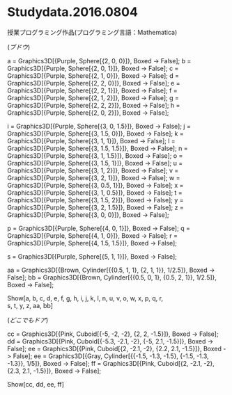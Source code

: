 # Studydata.2016.0804
授業プログラミング作品(プログラミング言語：Mathematica)


(*ブドウ*)

a = Graphics3D[{Purple, Sphere[{2, 0, 0}]}, Boxed -> False];
b = Graphics3D[{Purple, Sphere[{2, 0, 1}]}, Boxed -> False];
c = Graphics3D[{Purple, Sphere[{2, 1, 0}]}, Boxed -> False];
d = Graphics3D[{Purple, Sphere[{2, 2, 0}]}, Boxed -> False];
e = Graphics3D[{Purple, Sphere[{2, 2, 1}]}, Boxed -> False];
f = Graphics3D[{Purple, Sphere[{2, 1, 2}]}, Boxed -> False];
g = Graphics3D[{Purple, Sphere[{2, 2, 2}]}, Boxed -> False];
h = Graphics3D[{Purple, Sphere[{2, 0, 2}]}, Boxed -> False];

i = Graphics3D[{Purple, Sphere[{3, 0, 1.5}]}, Boxed -> False];
j = Graphics3D[{Purple, Sphere[{3, 1.5, 0}]}, Boxed -> False];
k = Graphics3D[{Purple, Sphere[{3, 1, 1}]}, Boxed -> False];
l = Graphics3D[{Purple, Sphere[{3, 1.5, 1.5}]}, Boxed -> False];
n = Graphics3D[{Purple, Sphere[{3, 1, 1.5}]}, Boxed -> False];
o = Graphics3D[{Purple, Sphere[{3, 1.5, 1}]}, Boxed -> False];
u = Graphics3D[{Purple, Sphere[{3, 1, 2}]}, Boxed -> False];
v = Graphics3D[{Purple, Sphere[{3, 2, 1}]}, Boxed -> False];
w = Graphics3D[{Purple, Sphere[{3, 0.5, 1}]}, Boxed -> False];
x = Graphics3D[{Purple, Sphere[{3, 1, 0.5}]}, Boxed -> False];
t = Graphics3D[{Purple, Sphere[{3, 1.5, 2}]}, Boxed -> False];
y = Graphics3D[{Purple, Sphere[{3, 2, 1.5}]}, Boxed -> False];
z = Graphics3D[{Purple, Sphere[{3, 0, 0}]}, Boxed -> False];

p = Graphics3D[{Purple, Sphere[{4, 0, 1}]}, Boxed -> False];
q = Graphics3D[{Purple, Sphere[{4, 1, 0}]}, Boxed -> False];
r = Graphics3D[{Purple, Sphere[{4, 1.5, 1.5}]}, Boxed -> False];

s = Graphics3D[{Purple, Sphere[{5, 1, 1}]}, Boxed -> False];


aa = Graphics3D[{Brown, Cylinder[{{0.5, 1, 1}, {2, 1, 1}}, 1/2.5]}, 
   Boxed -> False];
bb = Graphics3D[{Brown, Cylinder[{{0.5, 0, 1}, {0.5, 2, 1}}, 1/2.5]}, 
   Boxed -> False];

Show[a, b, c, d, e, f, g, h, i, j, k, l, n, u, v, o, w, x, p, q, r, \
s, t, y, z, aa, bb]



(*どこでもドア*)

cc = Graphics3D[{Pink, Cuboid[{-5, -2, -2}, {2, 2, -1.5}]}, 
   Boxed -> False];
dd = Graphics3D[{Pink, Cuboid[{-5.3, -2.1, -2}, {-5, 2.1, -1.5}]}, 
   Boxed -> False];
ee = Graphics3D[{Pink, Cuboid[{2, -2.1, -2}, {2.2, 2.1, -1.5}]}, 
   Boxed -> False];
ee = Graphics3D[{Gray, 
    Cylinder[{{-1.5, -1.3, -1.5}, {-1.5, -1.3, -1.3}}, 1/5]}, 
   Boxed -> False];
ff = Graphics3D[{Pink, Cuboid[{2, -2.1, -2}, {2.3, 2.1, -1.5}]}, 
   Boxed -> False];


Show[cc, dd, ee, ff]
